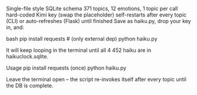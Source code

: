 Single-file style
SQLite schema
371 topics, 12 emotions, 1 topic per call
hard-coded Kimi key (swap the placeholder)
self-restarts after every topic (CLI) or auto-refreshes (Flask) until finished
Save as haiku.py, drop your key in, and:

bash
  pip install requests  # (only external dep)
  python haiku.py

It will keep looping in the terminal until all 4 452 haiku are in haikuclock.sqlite.


Usage
  pip install requests (once)
  python haiku.py

Leave the terminal open – the script re-invokes itself after every topic until the DB is complete.

